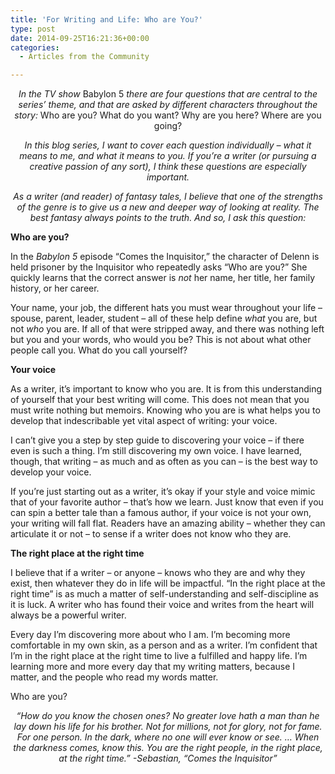 ```yaml
---
title: 'For Writing and Life: Who are You?'
type: post
date: 2014-09-25T16:21:36+00:00
categories:
  - Articles from the Community

---
```

<p style="text-align: center;">
  <em>In the TV show </em>Babylon 5<em> there are four questions that are central to the series’ theme, and that are asked by different characters throughout the story: </em>Who are you? What do you want? Why are you here? Where are you going?
</p>

<p style="text-align: center;">
  <em>In this blog series, I want to cover each question individually – what it means to me, and what it means to you. If you’re a writer (or pursuing a creative passion of any sort), I think these questions are especially important.</em>
</p>

<p style="text-align: center;">
  <em>As a writer (and reader) of fantasy tales, I believe that one of the strengths of the genre is to give us a new and deeper way of looking at reality. The best fantasy always points to the truth. And so, I ask this question:</em>
</p>

**Who are you?**

In the _Babylon 5_ episode “Comes the Inquisitor,” the character of Delenn is held prisoner by the Inquisitor who repeatedly asks “Who are you?” She quickly learns that the correct answer is _not_ her name, her title, her family history, or her career.

Your name, your job, the different hats you must wear throughout your life – spouse, parent, leader, student – all of these help define _what_ you are, but not _who_ you are. If all of that were stripped away, and there was nothing left but you and your words, who would you be? This is not about what other people call you. What do you call yourself?


**Your voice**

As a writer, it’s important to know who you are. It is from this understanding of yourself that your best writing will come. This does not mean that you must write nothing but memoirs. Knowing who you are is what helps you to develop that indescribable yet vital aspect of writing: your voice.

I can’t give you a step by step guide to discovering your voice – if there even is such a thing. I’m still discovering my own voice. I have learned, though, that writing – as much and as often as you can – is the best way to develop your voice.

If you’re just starting out as a writer, it’s okay if your style and voice mimic that of your favorite author – that’s how we learn. Just know that even if you can spin a better tale than a famous author, if your voice is not your own, your writing will fall flat. Readers have an amazing ability – whether they can articulate it or not – to sense if a writer does not know who they are.

**The right place at the right time**

I believe that if a writer – or anyone – knows who they are and why they exist, then whatever they do in life will be impactful. “In the right place at the right time” is as much a matter of self-understanding and self-discipline as it is luck. A writer who has found their voice and writes from the heart will always be a powerful writer.

Every day I’m discovering more about who I am. I’m becoming more comfortable in my own skin, as a person and as a writer. I’m confident that I’m in the right place at the right time to live a fulfilled and happy life. I’m learning more and more every day that my writing matters, because I matter, and the people who read my words matter.

Who are you?

<p style="text-align: center;">
  <em>“How do you know the chosen ones? No greater love hath a man than he lay down his life for his brother. Not for millions, not for glory, not for fame. For one person. In the dark, where no one will ever know or see. … When the darkness comes, know this. You are the right people, in the right place, at the right time.” -Sebastian, “Comes the Inquisitor”</em>
</p>
